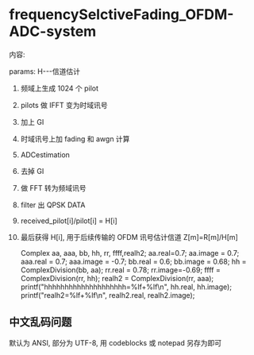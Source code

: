 # frequencySelctiveFading_OFDM-ADC-system

内容:

params: H---信道估计

1. 频域上生成 1024 个 pilot
2. pilots 做 IFFT 变为时域讯号
3. 加上 GI
4. 时域讯号上加 fading 和 awgn 计算
5. ADCestimation
6. 去掉 GI
7. 做 FFT 转为频域讯号
8. filter 出 QPSK DATA
9. received_pilot[i]/pilot[i] = H[i]
10. 最后获得 H[i], 用于后续传输的 OFDM 讯号估计信道 Z[m]=R[m]/H[m]

    Complex aa, aaa, bb, hh, rr, ffff,realh2;
    aa.real=0.7;
    aa.image = 0.7;
    aaa.real = 0.7;
    aaa.image = -0.7;
    bb.real = 0.6;
    bb.image = 0.68;
    hh = ComplexDivision(bb, aa);
    rr.real = 0.78; rr.image=-0.69;
    ffff = ComplexDivision(rr, hh);
    realh2 = ComplexDivision(rr, aaa);
    printf("hhhhhhhhhhhhhhhhhhhh=%lf+%lf\n", hh.real, hh.image);
    printf("realh2=%lf+%lf\n", realh2.real, realh2.image);

## 中文乱码问题

默认为 ANSI, 部分为 UTF-8, 用 codeblocks 或 notepad 另存为即可
